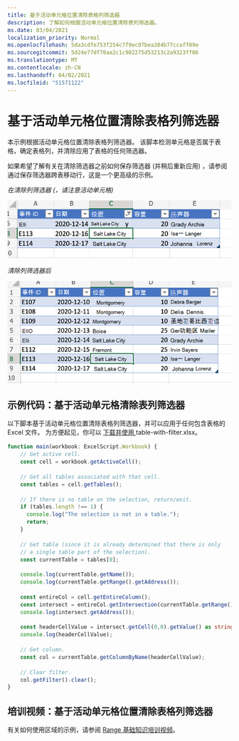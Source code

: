 ```yaml
---
title: 基于活动单元格位置清除表格列筛选器
description: 了解如何根据活动单元格位置清除表列筛选器。
ms.date: 03/04/2021
localization_priority: Normal
ms.openlocfilehash: 5da3cdfe753f254c7f9ec97bea384b77ccaff09e
ms.sourcegitcommit: 5d24e77df70aa2c1c982275d53213c2a9323ff86
ms.translationtype: MT
ms.contentlocale: zh-CN
ms.lasthandoff: 04/02/2021
ms.locfileid: "51571122"
---
```

# <a name="clear-table-column-filter-based-on-active-cell-location"></a>基于活动单元格位置清除表格列筛选器

本示例根据活动单元格位置清除表格列筛选器。 该脚本检测单元格是否属于表格，确定表格列，并清除应用了表格的任何筛选器。

如果希望了解有关在清除筛选器之前如何保存筛选器 (并稍后重新应用) ，请参阅通过保存筛选器跨表移动行，这是一个更[](move-rows-across-tables.md)高级的示例。

_在清除列筛选器 (，请注意活动单元格)_

![清除列筛选器之前](../../images/before-filter-applied.png)

_清除列筛选器后_

![清除列筛选器后](../../images/after-filter-cleared.png)

## <a name="sample-code-clear-table-column-filter-based-on-active-cell"></a>示例代码：基于活动单元格清除表列筛选器

以下脚本基于活动单元格位置清除表格列筛选器，并可以应用于任何包含表格的 Excel 文件。 为方便起见，你可以 <a href="table-with-filter.xlsx"> 下载并使用 </a>table-with-filter.xlsx。

```TypeScript
function main(workbook: ExcelScript.Workbook) {
    // Get active cell.
    const cell = workbook.getActiveCell();

    // Get all tables associated with that cell.
    const tables = cell.getTables();
    
    // If there is no table on the selection, return/exit.
    if (tables.length !== 1) {
      console.log("The selection is not in a table.");
      return;
    }

    // Get table (since it is already determined that there is only
    // a single table part of the selection).
    const currentTable = tables[0];

    console.log(currentTable.getName());
    console.log(currentTable.getRange().getAddress());

    const entireCol = cell.getEntireColumn();
    const intersect = entireCol.getIntersection(currentTable.getRange());
    console.log(intersect.getAddress());

    const headerCellValue = intersect.getCell(0,0).getValue() as string;
    console.log(headerCellValue);

    // Get column.
    const col = currentTable.getColumnByName(headerCellValue);

    // Clear filter.
    col.getFilter().clear();
}
```

## <a name="training-video-clear-table-column-filter-based-on-active-cell-location"></a>培训视频：基于活动单元格位置清除表格列筛选器

有关如何使用区域的示例，请参阅 [Range 基础知识培训视频](range-basics.md#training-videos-range-basics)。
